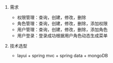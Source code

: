 1. 需求
    - 权限管理：查询，创建，修改，删除
    - 角色管理：查询，创建，修改，删除，添加权限
    - 用户管理：查询，创建，修改，删除，添加角色
    - 用户登录：登录成功根据用户角色动态生成菜单

2. 技术选型
    - layui + spring mvc + spring data + mongoDB

